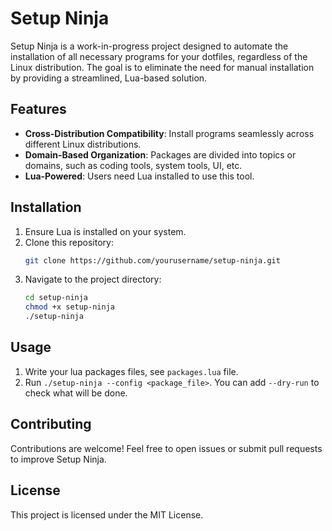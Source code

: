 # Setup Ninja

Setup Ninja is a work-in-progress project designed to automate the installation of all necessary programs for your dotfiles, regardless of the Linux distribution. The goal is to eliminate the need for manual installation by providing a streamlined, Lua-based solution.

## Features

- **Cross-Distribution Compatibility**: Install programs seamlessly across different Linux distributions.
- **Domain-Based Organization**: Packages are divided into topics or domains, such as coding tools, system tools, UI, etc.
- **Lua-Powered**: Users need Lua installed to use this tool.

## Installation

1. Ensure Lua is installed on your system.
2. Clone this repository:
   ```bash
   git clone https://github.com/yourusername/setup-ninja.git
   ```
3. Navigate to the project directory:
   ```bash
   cd setup-ninja
   chmod +x setup-ninja
   ./setup-ninja
   ```

## Usage

1. Write your lua packages files, see `packages.lua` file.
2. Run `./setup-ninja --config <package_file>`. You can add `--dry-run` to check what will be done.

## Contributing

Contributions are welcome! Feel free to open issues or submit pull requests to improve Setup Ninja.

## License

This project is licensed under the MIT License.
